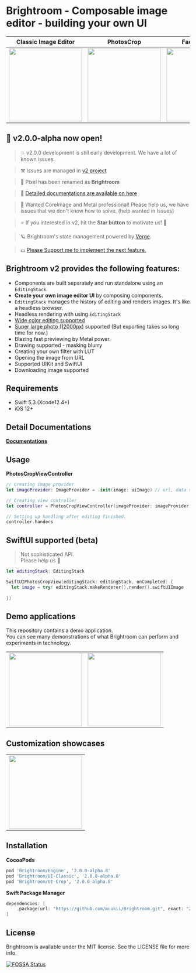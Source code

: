 # Brightroom - Composable image editor - building your own UI

| Classic Image Editor | PhotosCrop | Face detection | Masking component |
| --- | --- | --- | --- |
| <img width=200px src="https://user-images.githubusercontent.com/1888355/112865486-c9154880-90f3-11eb-89eb-bc55f924f517.gif" /> | <img width=200px src=https://user-images.githubusercontent.com/1888355/112720381-4ea4c700-8f41-11eb-8ec3-2446518ded1b.gif /> | <img width=200px src=https://user-images.githubusercontent.com/1888355/112720303-cde5cb00-8f40-11eb-941f-c134368b87c5.gif /> | <img width=200px src=https://user-images.githubusercontent.com/1888355/112927084-6487d700-914f-11eb-86a5-28f9373285e6.gif /> |

## 🎉 v2.0.0-alpha now open!

> 💥 v2.0.0 development is still early development. We have a lot of known issues.

> ⚒ Issues are managed in [v2 project](https://github.com/muukii/Brightroom/projects/2)

> 📌 Pixel has been renamed as **Brightroom**

> 📖 [Detailed documentations are available on here](https://www.notion.so/muukii/Brightroom-d4c59b37610a49de8a14131d24cd6162)

> 🎈 Wanted CoreImage and Metal professional! Please help us, we have issues that we don't know how to solve. (help wanted in Issues)

> ⭐️ If you interested in v2, hit the **Star button** to motivate us! 🤠

> 🪐 Brightroom's state management powered by [Verge](https://github.com/VergeGroup/Verge).

> 💵 [Please Support me to implement the next feature.](https://github.com/sponsors/muukii)


## Brightroom v2 provides the following features:
- Components are built separately and run standalone using an `EditingStack`.
- **Create your own image editor UI** by composing components.
- `EditingStack` manages the history of editing and renders images. It's like a headless browser.
- Headless rendering with using `EditingStack`
- [Wide color editing supported](https://instagram-engineering.com/bringing-wide-color-to-instagram-5a5481802d7d)
- [Super large photo (12000px)](https://eoimages.gsfc.nasa.gov/images/imagerecords/78000/78314/VIIRS_3Feb2012_lrg.jpg) supported (But exporting takes so long time for now.)
- Blazing fast previewing by Metal power.
- Drawing supported - masking blurry
- Creating your own filter with LUT
- Opening the image from URL
- Supported UIKit and SwiftUI
- Downloading image supported

## Requirements

* Swift 5.3 (Xcode12.4+)
* iOS 12+

## Detail Documentations

<b><a href="https://www.notion.so/muukii/Brightroom-d4c59b37610a49de8a14131d24cd6162">Documentations</a></b>

## Usage

**PhotosCropViewController**

```swift
// Creating image provider
let imageProvider: ImageProvider = .init(image: uiImage) // url, data supported.

// Creating view controller
let controller = PhotosCropViewController(imageProvider: imageProvider)

// Setting up handling after editing finished.
controller.handers
```

## SwiftUI supported (beta)

> Not sophisticated API.  
> Please help us 🤲

```swift
let editingStack: EditingStack

SwiftUIPhotosCropView(editingStack: editingStack, onCompleted: {
  let image = try! editingStack.makeRenderer().render().swiftUIImage
  
})
```

## Demo applications

This repository contains a demo application.  
You can see many demonstrations of what Brightroom can perform and experiments in technology.

|||
|---|---|
|<img width=200px src=https://user-images.githubusercontent.com/1888355/113339348-4bf10a00-9365-11eb-915b-dc9e54801fcd.PNG />|<img width=200px src=https://user-images.githubusercontent.com/1888355/113339357-4dbacd80-9365-11eb-80a5-53792b616360.PNG />|

## Customization showcases

|  | 
| --- |
| <img width=200px src="https://user-images.githubusercontent.com/1888355/112861131-7cc80980-90ef-11eb-9d43-8c706abeb9d5.png" /> | 


## Installation

**CocoaPods**

```ruby
pod 'Brightroom/Engine', '2.0.0-alpha.8'
pod 'Brightroom/UI-Classic', '2.0.0-alpha.8'
pod 'Brightroom/UI-Crop', '2.0.0-alpha.8'
```

**Swift Package Manager**

```swift
dependencies: [
    .package(url: "https://github.com/muukii/Brightroom.git", exact: "2.2.0")
]
```

## License

Brightroom is available under the MIT license. See the LICENSE file for more info.

[![FOSSA Status](https://app.fossa.io/api/projects/git%2Bgithub.com%2Fmuukii%2FPixel.svg?type=large)](https://app.fossa.io/projects/git%2Bgithub.com%2Fmuukii%2FPixel?ref=badge_large)
